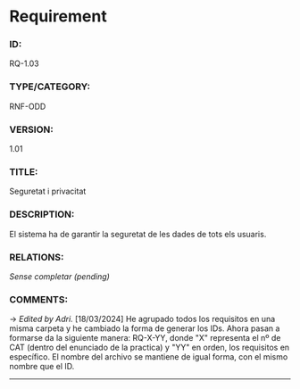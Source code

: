 # Requirement

### ID:
RQ-1.03
### TYPE/CATEGORY:
RNF-ODD
### VERSION:
1.01
### TITLE:
Seguretat i privacitat
### DESCRIPTION:
El sistema ha de garantir la seguretat de les dades de tots els usuaris.
### RELATIONS:
*Sense completar (pending)*
### COMMENTS:
&rarr; *Edited by Adri.* [18/03/2024] He agrupado todos los requisitos en una misma carpeta y he cambiado la forma de generar los IDs. Ahora pasan a formarse da la siguiente manera: RQ-X-YY, donde "X" representa el nº de CAT (dentro del enunciado de la practica) y "YY" en orden, los requisitos en específico. El nombre del archivo se mantiene de igual forma, con el mismo nombre que el ID. 

---

